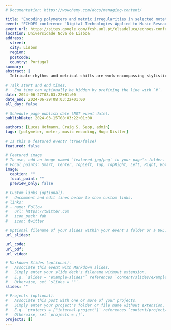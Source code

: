 ```yaml
---
# Documentation: https://wowchemy.com/docs/managing-content/

title: "Encoding polymeters and metric irregularities in selected motets from Hugo Distler's Der Jahrkreis op. 5 using different music encoding formats"
event: "ECHOES conference 'Digital Technologies Applied to Music Research: Methodologies, Projects and Challenges'"
event_url: https://sites.google.com/fcsh.unl.pt/elsadeluca/echoes-conference
location: Universidade Nova de Lisboa
address:
  street:
  city: Lisbon
  region:
  postcode:
  country: Portugal
summary:
abstract: | 
  Intricate rhythms and metrical shifts are work-encompassing stylistic characteristics of German composer Hugo Distler (1908-42). Such complex temporal structures in particular pose certain challenges for music encoding and computational analysis. In general, changes in Distler’s metrical notation can be recognised: while his early works feature conventional bar lines, Distler’s later compositions in particular increasingly show attempts to express individual metrical intentions in the common Western music notation system. These include frequent changes of meter in the individual voices in polyphonic pieces, groups of notes connected by beams across bar lines, and even the replacement of bar lines with Mensurstriche (an early twentieth-century notation in which bar lines between the staves indicate sections of equal length), caesuras and breath marks. Based on the example of Distler’s motet “O Heiland, reiß die Himmel auf” from the 52 three-part motets comprising collection Der Jahrkreis op. 5, we investigate possibilities and limitations of digital music encoding formats, such as Humdrum’s **kern, MusicXML and MEI. With the prospect of a digital corpus study in **kern, we propose a preliminary Bayesian model for analysing polymeters and metrical irregularities. Taking into account that Distler's voice leading frequently alludes to the linearity of a Renaissance motet, we also consider the encoding of polymeters in mensural notation.

# Talk start and end times.
#   End time can optionally be hidden by prefixing the line with `#`.
date: 2024-06-27T08:03:22+01:00
date_end: 2024-06-29T08:03:22+01:00
all_day: false

# Schedule page publish date (NOT event date).
publishDate: 2024-03-15T08:03:22+01:00

authors: [Lucas Hofmann, Craig S. Sapp, admin]
tags: [polymeter, meter, music encoding, Hugo Distler]

# Is this a featured event? (true/false)
featured: false

# Featured image
# To use, add an image named `featured.jpg/png` to your page's folder. 
# Focal points: Smart, Center, TopLeft, Top, TopRight, Left, Right, BottomLeft, Bottom, BottomRight.
image:
  caption: ""
  focal_point: ""
  preview_only: false

# Custom links (optional).
#   Uncomment and edit lines below to show custom links.
# links:
# - name: Follow
#   url: https://twitter.com
#   icon_pack: fab
#   icon: twitter

# Optional filename of your slides within your event's folder or a URL.
url_slides:

url_code:
url_pdf:
url_video:

# Markdown Slides (optional).
#   Associate this event with Markdown slides.
#   Simply enter your slide deck's filename without extension.
#   E.g. `slides = "example-slides"` references `content/slides/example-slides.md`.
#   Otherwise, set `slides = ""`.
slides: ""

# Projects (optional).
#   Associate this post with one or more of your projects.
#   Simply enter your project's folder or file name without extension.
#   E.g. `projects = ["internal-project"]` references `content/project/deep-learning/index.md`.
#   Otherwise, set `projects = []`.
projects: []
---
```

